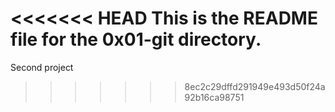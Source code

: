 <<<<<<< HEAD
This is the README file for the 0x01-git directory.
=======
Second project
>>>>>>> 8ec2c29dffd291949e493d50f24a92b16ca98751
